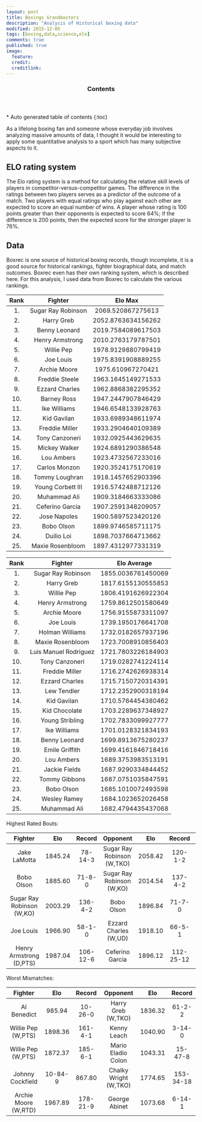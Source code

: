 ```yaml
---
layout: post
title: Boxings Grandmasters
description: "Analysis of Historical boxing data"
modified: 2015-12-05
tags: [boxing,data,science,elo]
comments: true
published: true
image:
  feature: 
  credit: 
  creditlink: 
---
```


<section id="table-of-contents" class="toc">
  <header>
    <h3>Contents</h3>
  </header>
<div id="drawer" markdown="1">
*  Auto generated table of contents
{:toc}
</div>
</section><!-- /#table-of-contents -->


As a lifelong boxing fan and someone whose everyday job involves analyzing massive amounts of data, I thought it would be interesting to apply some quantitative analysis to a sport which has many subjective aspects to it.

## ELO rating system

The Elo rating system is a method for calculating the relative skill levels of players in competitor-versus-competitor games.   The difference in the ratings between two players serves as a predictor of the outcome of a match. Two players with equal ratings who play against each other are expected to score an equal number of wins. A player whose rating is 100 points greater than their opponents is expected to score 64%; if the difference is 200 points, then the expected score for the stronger player is 76%.


## Data

Boxrec is one source of historical boxing records, though incomplete, it is a good source for historical rankings, fighter biographical data, and match outcomes.  Boxrec even has their own ranking system, which is described here.  For this analysis, I used data from Boxrec to calculate the various rankings.

| Rank  |      Fighter     |  Elo Max |
|:----------:|:-------------:|:------:|
|1. |Sugar Ray Robinson|2069.520867275613|
|2.|Harry Greb|2052.8763634156262|
|3. |Benny Leonard|2019.7584089617503| 
|4. |Henry Armstrong|2010.2763179787501| 
|5. |Willie Pep|1978.9129880799419|
|6. |Joe Louis|1975.8391908889255|
|7. |Archie Moore|1975.610967270421| 
|8. |Freddie Steele| 1963.1645149271533| 
|9. |Ezzard Charles| 1962.8868382295352| 
|10.|Barney Ross| 1947.2447907846429| 
|11.|Ike Williams| 1946.6548133928763|
|12.|Kid Gavilan| 1933.6989348611974| 
|13. |Freddie Miller| 1933.2904640109389|
|14. |Tony Canzoneri| 1932.0925443629635| 
|15. |Mickey Walker| 1924.6891290386548|
|16. |Lou Ambers| 1923.4732567233016|
|17. |Carlos Monzon| 1920.3524175170619|
|18. |Tommy Loughran| 1918.1457652903396|
|19. |Young Corbett III|1916.5742488712126|
|20. |Muhammad Ali|1909.3184663333086|
|21. |Ceferino Garcia|1907.2591348209057|
|22. |Jose Napoles|1900.5897523420126|
|23. |Bobo Olson|1899.9746585711175|
|24. |Duilio Loi|1898.7037664713662|
|25. |Maxie Rosenbloom|1897.4312977331319|




| Rank  |      Fighter     |  Elo Average |
|:----------:|:-------------:|:------:|
|1. |Sugar Ray Robinson| 1855.0036761450069|
|2. |Harry Greb| 1817.6155130555853|
|3. |Willie Pep| 1806.4191626922304|
|4. |Henry Armstrong| 1759.8612501580649|
|5. |Archie Moore| 1756.9155873311097|
|6. |Joe Louis| 1739.1950176641708| 
|7. |Holman Williams| 1732.0182657937196|
|8. |Maxie Rosenbloom| 1723.7008910856403|
|9. |Luis Manuel Rodriguez| 1721.7803226184903| 
|10. |Tony Canzoneri| 1719.0282741224114|
|11. |Freddie Miller| 1716.2742626938314|
|12. |Ezzard Charles| 1715.7150720314391|
|13.|Lew Tendler| 1712.2352900318194|
|14. |Kid Gavilan| 1710.5764454380462|
|15. |Kid Chocolate| 1703.2289637348927|
|16. |Young Stribling| 1702.7833099927777|
|17. |Ike Williams| 1701.0128321834193|
|18. |Benny Leonard| 1699.8913675280237|
|19.  |Emile Griffith| 1699.4161846718416|
|20. |Lou Ambers| 1689.3753983513191|
|21. |Jackie Fields| 1687.9290334844452|
|22. |Tommy Gibbons| 1687.0751035847591|
|23. |Bobo Olson| 1685.1010072493598|
|24. |Wesley Ramey| 1684.1023652026458| 
|25.  |Muhammad Ali| 1682.4794435437068|




Highest Rated Bouts:

|Fighter| Elo | Record | Opponent | Elo | Record | Date|
|:----------:|:-------------:|:------:|:----------:|:------:|:------:|:---------:|
|Jake LaMotta | 1845.24 |78-14-3| Sugar Ray Robinson (W,TKO) | 2058.42|120-1-2 | 1951-02-14|  
|Bobo Olson | 1885.60  |71-8-0|Sugar Ray Robinson (W,KO) | 2014.54|137-4-2|1956-05-18  |
|Sugar Ray Robinson (W,KO) | 2003.29    |136-4-2|      Bobo Olson | 1896.84 |71-7-0| 1955-12-09  |
|Joe Louis | 1966.90   |58-1-0|   Ezzard Charles (W,UD) | 1918.10|66-5-1|1950-09-27|
|Henry Armstrong (D,PTS) | 1987.04|106-12-6|    Ceferino Garcia | 1896.12|112-25-12|1940-03-01 |
  

Worst Mismatches:

|Fighter| Elo | Record | Opponent | Elo | Record |
|:----------:|:-------------:|:------:|:----------:|:------:|:------:|
|Al Benedict|  985.94 |10-26-0|Harry Greb (W,TKO) | 1836.32  |61-2-2|
|Willie Pep (W,PTS)| 1898.36|161-4-1|Kenny Leach | 1040.90 |3-14-0|  
|Willie Pep (W,PTS)| 1872.37|185-6-1| Mario Eladio Colon | 1043.31  |15-47-8|
|Johnny Cockfield |10-84-9|  867.80  | Chalky Wright (W,TKO) | 1774.65 |  153-34-18|
|Archie Moore (W,RTD) | 1967.89    |178-21-9|     George Abinet  |1073.68|6-14-1|  



